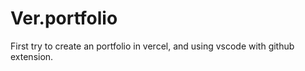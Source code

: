 # Ver.portfolio
First try to create an portfolio in vercel, and using vscode with github extension.

